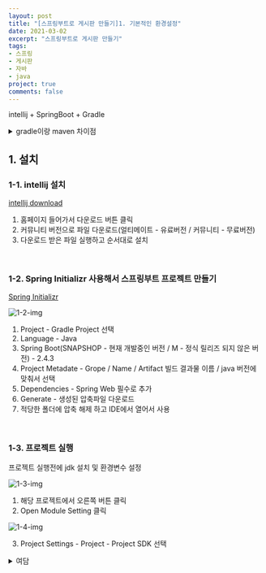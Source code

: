 ```yaml
---
layout: post
title: "[스프링부트로 게시판 만들기]1. 기본적인 환경설정"
date: 2021-03-02
excerpt: "스프링부트로 게시판 만들기"
tags:
- 스프링
- 게시판
- 자바
- java
project: true
comments: false
---
```


intellij + SpringBoot + Gradle


<details>
<summary>gradle이랑 maven 차이점</summary>

<br>

<h3>빌드 관리 도구</h3>
- 개발에 필요한 다양한 외부 라이브러리를 다운로드하고 이를 간편하게 관리해주는 도구.

<h3>Maven</h3>
- Java용 프로젝트 관리도구로 Ant 대안으로 만들어졌다.<br>
- pom.xml을 이용한 정형화된 빌드 시스템.<br>
- 외부저장소에서 필요한 라이브러리와 플러그인들을 다운로드 하고나서 로컬시스템 캐시에 모두 저장한다.<br>

<h3>Gradle</h3>
- Ant처럼 유연한 범용 빌드 도구.<br>
- Groovy 언어를 사용하여 xml 파일을 사용하는 Maven보다 코드가 훨씬 간결하다.<br>
- 멀티 프로젝트에 사용하기 좋다.<br>
- 원격저장소나 다른 파일 없이 의존성 관리 지원이 연결된다.<br>

<br>

</details>

## 1. 설치
### 1-1. intellij 설치

[intellij download](https://www.jetbrains.com/ko-kr/idea/)


1. 홈페이지 들어가서 다운로드 버튼 클릭
2. 커뮤니티 버전으로 파일 다운로드(얼티메이트 - 유료버전 / 커뮤니티 - 무료버전)
3. 다운로드 받은 파일 실행하고 순서대로 설치

<br>

### 1-2. Spring Initializr 사용해서 스프링부트 프로젝트 만들기

[Spring Initializr](https://start.spring.io/)


![1-2-img](https://Jumim.github.io/assets/img/post_img/1-2-img.png)

1. Project - Gradle Project 선택
2. Language - Java
3. Spring Boot(SNAPSHOP - 현재 개발중인 버전 / M - 정식 릴리즈 되지 않은 버전) - 2.4.3
4. Project Metadate - Grope / Name / Artifact 빌드 결과물 이름 / java 버전에 맞춰서 선택
5. Dependencies - Spring Web 필수로 추가
6. Generate - 생성된 압축파일 다운로드
7. 적당한 폴더에 압축 해제 하고 IDE에서 열어서 사용

<br>

### 1-3. 프로젝트 실행

프로젝트 실행전에 jdk 설치 및 환경변수 설정


![1-3-img](https://Jumim.github.io/assets/img/post_img/1-3-img.png)

1. 해당 프로젝트에서 오른쪽 버튼 클릭
2. Open Module Setting 클릭


![1-4-img](https://Jumim.github.io/assets/img/post_img/1-4-img.png)

3. Project Settings - Project - Project SDK 선택

<details>
<summary>여담</summary>

<br>
지금 회사에서는 주로 php만 사용하다보니까 자바는 금새 다 까먹었다..<br>
저번에 이직하려고 회사 면접 봤을때 프로젝트를 지적하시길래 충격도 받았고ㅜㅜ<br>  
(그동안 몇번 면접 봤지만 정말 난생 처음으로 지적받아봤다...)<br>
아무래도 프로젝트도 아무것도 모를때 만든거고 단순히 커뮤니티 사이트였어서 공부하기도 간단해서ㅋㅋ<br>
기초부터 다시 공부도 할 겸 이것저것 기능도 추가해서 고도화 시켜볼까 한다..!!
<br>

</details>

